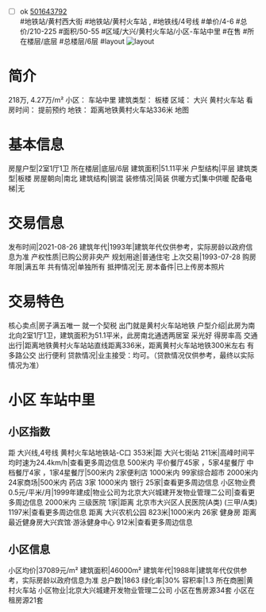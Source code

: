 - [ ] ok [501643792](https://bj.5i5j.com/ershoufang/501643792.html)  
 #地铁站/黄村西大街 #地铁站/黄村火车站 ,  #地铁线/4号线
#单价/4-6 #总价/210-225 #面积/50-55   #区域/大兴/黄村火车站/小区-车站中里 #在售 #所在楼层/底层 #总楼层/6层 #layout 
![layout](http://image2a.5i5j.com/bdir/layout/365290.jpg_P5.jpg) 
# 简介 
 218万,  4.27万/m² 
小区： 车站中里
建筑类型： 板楼
区域： 大兴 黄村火车站
看房时间： 提前预约
地铁： 距离地铁黄村火车站336米 地图
# 基本信息 
 房屋户型|2室1厅1卫
所在楼层|底层/6层
建筑面积|51.11平米
户型结构|平层
建筑类型|板楼
房屋朝向|南北
建筑结构|钢混
装修情况|简装
供暖方式|集中供暖
配备电梯|无
# 交易信息 
 发布时间|2021-08-26
建筑年代|1993年|建筑年代仅供参考，实际房龄以政府信息为准
产权性质|已购公房非央产
规划用途|普通住宅
上次交易|1993-07-28
购房年限|满五年
共有情况|单独所有
抵押情况|无
房本备件|已上传房本照片
# 交易特色 
 核心卖点|房子满五唯一  就一个契税  出门就是黄村火车站地铁
户型介绍|此房为南北向2室1厅1卫，建筑面积为51.1平米，此房南北通透两居室  采光好  得房率高
交通出行|距离地铁黄村火车站站直线距离336米，距离黄村火车站地铁300米左右 有多路公交  出行便利
贷款情况|业主接受：均可。（贷款情况仅供参考，最终以实际情况为准）
# 小区 车站中里
## 小区指数 
 距 大兴线,4号线 黄村火车站地铁站-C口 353米|距 大兴七街站 211米|高峰时间平均时速为24.4km/h|查看更多周边信息
500米内 平价餐厅45家 ，5家4星餐厅
中档餐厅4家 ，1家4星餐厅|500米内 2家便利店
1000米内 99家综合超市
2000米内 24家商场|500米内 药店 3家
1000米内 银行 25家|查看更多周边信息
小区物业费0.5元/平米/月|1999年建成|物业公司为北京大兴城建开发物业管理二公司|查看更多周边信息
2000米内 三级医院 1家|距离 北京市大兴区人民医院(A类) (三甲/A类) 1197米|查看更多周边信息
距离 大兴农机公园 823米|1000米内 26家 健身房
距离最近健身房大兴宾馆·游泳健身中心 912米|查看更多周边信息
## 小区信息 
 小区均价|37089元/m²
建筑面积|46000m²
建筑年代|1988年|建筑年代仅供参考，实际房龄以政府信息为准
总户数|1863
绿化率|30%
容积率|1.3
所在商圈|黄村火车站
小区物业|北京大兴城建开发物业管理二公司
小区在售房源34套
小区在租房源21套
